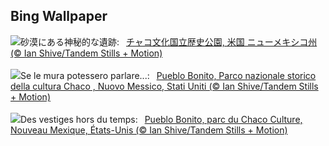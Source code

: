 ## Bing Wallpaper
![](https://www.bing.com/th?id=OHR.ChacoCulture_JA-JP9246689243_UHD.jpg&w=1000)砂漠にある神秘的な遺跡:&nbsp;&ensp;[チャコ文化国立歴史公園, 米国 ニューメキシコ州 (© Ian Shive/Tandem Stills + Motion)](https://www.bing.com/th?id=OHR.ChacoCulture_JA-JP9246689243_UHD.jpg)
<br><br/>
![](https://www.bing.com/th?id=OHR.ChacoCulture_IT-IT2917728990_UHD.jpg&w=1000)Se le mura potessero parlare...:&nbsp;&ensp;[Pueblo Bonito, Parco nazionale storico della cultura Chaco , Nuovo Messico, Stati Uniti (© Ian Shive/Tandem Stills + Motion)](https://www.bing.com/th?id=OHR.ChacoCulture_IT-IT2917728990_UHD.jpg)
<br><br/>
![](https://www.bing.com/th?id=OHR.ChacoCulture_FR-FR3333828021_UHD.jpg&w=1000)Des vestiges hors du temps:&nbsp;&ensp;[Pueblo Bonito, parc du Chaco Culture, Nouveau Mexique, États-Unis (© Ian Shive/Tandem Stills + Motion)](https://www.bing.com/th?id=OHR.ChacoCulture_FR-FR3333828021_UHD.jpg)
<br><br/>

